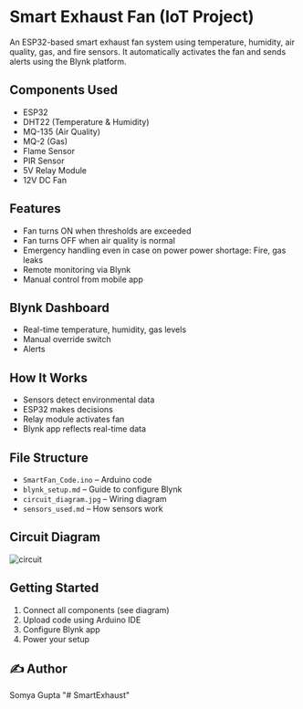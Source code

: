 # Smart Exhaust Fan (IoT Project)

An ESP32-based smart exhaust fan system using temperature, humidity, air quality, gas, and fire sensors. It automatically activates the fan and sends alerts using the Blynk platform.

## Components Used
- ESP32
- DHT22 (Temperature & Humidity)
- MQ-135 (Air Quality)
- MQ-2 (Gas)
- Flame Sensor
- PIR Sensor
- 5V Relay Module
- 12V DC Fan

## Features
- Fan turns ON when thresholds are exceeded
- Fan turns OFF when air quality is normal
- Emergency handling even in case on power power shortage: Fire, gas leaks
- Remote monitoring via Blynk
- Manual control from mobile app

## Blynk Dashboard
- Real-time temperature, humidity, gas levels
- Manual override switch
- Alerts 

## How It Works
- Sensors detect environmental data
- ESP32 makes decisions
- Relay module activates fan
- Blynk app reflects real-time data

## File Structure
- `SmartFan_Code.ino` – Arduino code
- `blynk_setup.md` – Guide to configure Blynk
- `circuit_diagram.jpg` – Wiring diagram
- `sensors_used.md` – How sensors work

## Circuit Diagram
![circuit](images/circuit_diagram.jpg)

## Getting Started
1. Connect all components (see diagram)
2. Upload code using Arduino IDE
3. Configure Blynk app
4. Power your setup


## ✍️ Author
Somya Gupta
"# SmartExhaust" 
